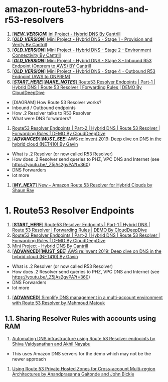 <h1>amazon-route53-hybriddns-and-r53-resolvers</h1>

1. [[**_NEW_VERSION_**] ini Project - Hybrid DNS By Cantrill](https://www.youtube.com/watch?v=NHhtXpAcAc0)
1. [[**_OLD_VERSION_**] Mini Project - Hybrid DNS - Stage 1 - Provision and Verify By Cantrill](https://www.youtube.com/watch?v=UmPTavtAB9s)
1. [[**_OLD_VERSION_**] Mini Project - Hybrid DNS - Stage 2 - Environment Connectivity  By Cantrill](https://www.youtube.com/watch?v=n1vSVxUhsQ4)
1. [[**_OLD_VERSION_**] Mini Project - Hybrid DNS - Stage 3 - Inbound R53 Endpoint (Onprem to AWS) BY Cantrill](https://www.youtube.com/watch?v=uN49-noXk2I)
1. [[**_OLD_VERSION_**] Mini Project - Hybrid DNS - Stage 4 - Outbound R53 Endpoint (AWS to ONPREM)](https://www.youtube.com/watch?v=0nub1kV1Hg8)
1. [[**_START_HERE_**][**_MAKE_NOTES_**] Route53 Resolver Endpoints | Part-1 | Hybrid DNS | Route 53 Resolver | Forwarding Rules | DEMO By CloudDeepDive](https://www.youtube.com/watch?v=P159VMSR694)
- [DIAGRAM] How Route 53 Resolver works?
- Inbound / Outbound endpoints
- How .2 Resolver talks to R53 Resolver
- What were DNS forwarders?
1. [Route53 Resolver Endpoints | Part-2 | Hybrid DNS | Route 53 Resolver | Forwarding Rules | DEMO By CloudDeepDive](https://www.youtube.com/watch?v=oddzx0JiukQ)
1. [[**_ADVANCED_**][**_MUST_SEE_**] AWS re:Invent 2019: Deep dive on DNS in the hybrid cloud (NET410) By Gavin](https://www.youtube.com/watch?v=_Z5jAs2gvPA)
- What is .2 Resolver (or now called R53 Resolver)
- How does .2 Resolver send queries to PHZ, VPC DNS and Internet (see https://youtu.be/_Z5jAs2gvPA?t=360)
- DNS Forwarders
- lot more
1. [[**_MY_NEXT_**] New – Amazon Route 53 Resolver for Hybrid Clouds by Shaun Ray](https://aws.amazon.com/blogs/aws/new-amazon-route-53-resolver-for-hybrid-clouds/)

# 1. Route53 Resolver Endpoints

1. [[**START_HERE**] Route53 Resolver Endpoints | Part-1 | Hybrid DNS | Route 53 Resolver | Forwarding Rules | DEMO By CloudDeepDive](https://www.youtube.com/watch?v=P159VMSR694)
1. [Route53 Resolver Endpoints | Part-2 | Hybrid DNS | Route 53 Resolver | Forwarding Rules | DEMO By CloudDeepDive](https://www.youtube.com/watch?v=oddzx0JiukQ)
1. [Mini Project - Hybrid DNS By Cantrill](https://www.youtube.com/watch?v=NHhtXpAcAc0)
1. [[**ADVANCED**][**MUST_SEE**] AWS re:Invent 2019: Deep dive on DNS in the hybrid cloud (NET410) By Gavin](https://www.youtube.com/watch?v=_Z5jAs2gvPA)
- What is .2 Resolver (or now called R53 Resolver)
- How does .2 Resolver send queries to PHZ, VPC DNS and Internet (see https://youtu.be/_Z5jAs2gvPA?t=360)
- DNS Forwarders
- lot more
1. [[**ADVANCED**] Simplify DNS management in a multi-account environment with Route 53 Resolver by Mahmoud Matouk ](https://aws.amazon.com/blogs/security/simplify-dns-management-in-a-multiaccount-environment-with-route-53-resolver/)

## 1.1. Sharing Resolver Rules with accounts using RAM

1. [Automating DNS infrastructure using Route 53 Resolver endpoints by Shiva Vaidyanathan and Akhil Nayabu](https://aws.amazon.com/blogs/networking-and-content-delivery/automating-dns-infrastructure-using-route-53-resolver-endpoints/)
- This uses Amazon DNS servers for the demo which may not be the newer approach
1. [Using Route 53 Private Hosted Zones for Cross-account Multi-region Architectures by Anandprasanna Gaitonde and John Bickle](https://aws.amazon.com/blogs/architecture/using-route-53-private-hosted-zones-for-cross-account-multi-region-architectures/)